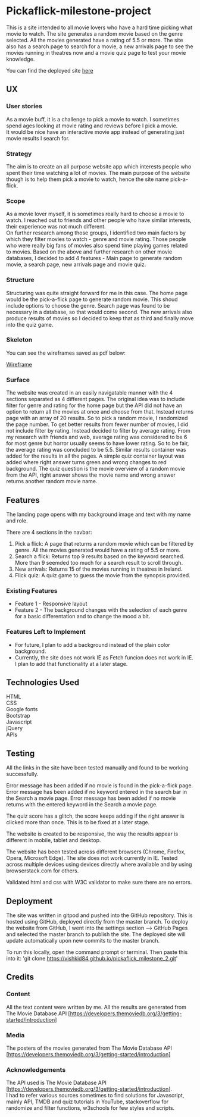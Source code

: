 # Pickaflick-milestone-project

This is a site intended to all movie lovers who have a hard time picking what movie to watch. The site generates a random movie based on the genre selected.
All the movies generated have a rating of 5.5 or more. The site also has a search page to search for a movie, a new arrivals page to see the movies running in theatres now
and a movie quiz page to test your movie knowledge. 

You can find the deployed site [here](https://vishkid84.github.io/pickaflick_milestone_2/)

## UX

### User stories

As a movie buff, it is a challenge to pick a movie to watch. I sometimes spend ages looking at movie rating and reviews before I pick a movie.<br>
It would be nice have an interactive movie app instead of generating just movie results I search for.

### Strategy

The aim is to create an all purpose website app which interests people who spent their time watching a lot of movies. 
The main purpose of the website though is to help them pick a movie to watch, hence the site name pick-a-flick. 

### Scope

As a movie lover myself, it is sometimes really hard to choose a movie to watch. I reached out to friends and other people who have similar interests, their experience was not much different.  
On further research among those groups, I identified two main factors by which they filter movies to watch - genre and movie rating. 
Those people who were really big fans of movies also spend time playing games related to movies. 
Based on the above and further research on other movie databases, I decided to add 4 features - Main page to generate random movie, a search page, 
new arrivals page and movie quiz.

### Structure

Structuring was quite straight forward for me in this case. The home page would be the pick-a-flick page to generate random movie. This shoud include options to choose the genre. 
Search page was found to be necessary in a database, so that would come second. 
The new arrivals also produce results of movies so I decided to keep that as third and finally move into the quiz game. 

### Skeleton

You can see the wireframes saved as pdf below:

[Wireframe]()<br>


### Surface

The website was created in an easily navigatable manner with the 4 sections separated as 4 different pages.
The original idea was to include filter for genre and rating for the home page but the API did not have an option to return all the movies at once and 
choose from that. Instead returns page with an array of 20 results. So to pick a random movie, I randomized the page number. To get better results from 
fewer number of movies, I did not include filter by rating. Instead decided to filter by average rating. From my research with friends and web, average rating 
was considered to be 6 for most genre but horror usually seems to have lower rating. So to be fair, the average rating was concluded to be 5.5. 
Similar results container was added for the results in all the pages. 
A simple quiz container layout was added where right answer turns green and wrong changes to red background. The quiz question is the movie overview of a random movie
from the API, right answer shows the movie name and wrong answer returns another random movie name.

## Features

The landing page opens with my background image and text with my name and role. 

There are 4 sections in the navbar:
1. Pick a flick: A page that returns a random movie which can be filtered by genre. All the movies generated would have a rating of 5.5 or more.
2. Search a flick: Returns top 9 results based on the keyword searched. More than 9 seemded too much for a search result to scroll through. 
3. New arrivals: Returns 15 of the movies running in theatres in Ireland.
4. Flick quiz: A quiz game to guess the movie from the synopsis provided.

### Existing Features
- Feature 1 - Responsive layout
- Feature 2 - The background changes with the selection of each genre for a basic differentation and to change the mood a bit. 

### Features Left to Implement
- For future, I plan to add a background instead of the plain color background. 
- Currently, the site does not work IE as Fetch funcion does not work in IE. I plan to add that functionality at a later stage. 

## Technologies Used

HTML <br>
CSS <br>
Google fonts <br>
Bootstrap <br>
Javascript <br>
jQuery <br>
APIs

## Testing

All the links in the site have been tested manually and found to be working successfully. 

Error message has been added if no movie is found in the pick-a-flick page. 
Error message has been added if no keyword entered in the search bar in the Search a movie page. 
Error message has been added if no movie returns with the entered keyword in the Search a movie page. 

The quiz score has a glitch, the score keeps adding if the right answer is clicked more than once. This is to be fixed at a later stage. 

The website is created to be responsive, the way the results appear is different in mobile, tablet and desktop. 

The website has been tested across different browsers (Chrome, Firefox, Opera, Microsoft Edge). The site does not work currently in IE. 
Tested across multiple devices using devices directly where available and by using browserstack.com for others.

Validated html and css with W3C validator to make sure there are no errors.

## Deployment

The site was written in gitpod and pushed into the GitHub repository. This is hosted using GitHub, deployed directly from the master branch. 
To deploy the website from GitHub, I went into the settings section --> GitHub Pages and selected the master branch to publish the site. 
The deployed site will update automatically upon new commits to the master branch.

To run this locally, open the command prompt or terminal. Then paste this into it: 'git clone https://vishkid84.github.io/pickaflick_milestone_2.git'

## Credits

### Content

All the text content were written by me.
All the results are generated from The Movie Database API [https://developers.themoviedb.org/3/getting-started/introduction]

### Media

The posters of the movies generated from The Movie Database API [https://developers.themoviedb.org/3/getting-started/introduction]

### Acknowledgements

The API used is The Movie Database API [https://developers.themoviedb.org/3/getting-started/introduction]. <br>
I had to refer various sources sometimes to find solutions for Javascript, mainly API, TMDB and quiz tutorials in YouTube, stackoverflow for randomize and filter functions,
w3schools for few styles and scripts.  